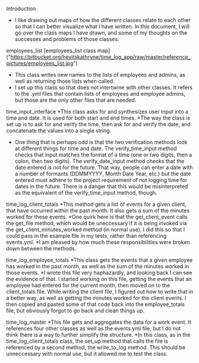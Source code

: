 Introduction
* I like drawing out maps of how the different classes relate to each other so that I can better visualize what I have written. In this document, I will go over the class maps I have drawn, and some of my thoughts on the successes and problems of those classes.

employees_list
[employees_list class map] ("https://bitbucket.org/heyitskathryne/time_log_app/raw/master/reference_pictures/employees_list.jpg")
* This class writes new names to the lists of employees and admins, as well as returning those lists when called.
* I set up this class so that does not intertwine with other classes. It refers to the .yml files that contain lists of employees and employee admins, but those are the only other files that are needed.

time_input_interface
*This class asks for and synthesizes user input into a time and date. It is used for both start and end times.
*The way the class is set up is to ask for and verify the time, then ask for and verify the date, and concatenate the values into a single string.
* One thing that is perhaps odd is that the two verification methods look at different things for time and date. The verify_time_input method checks that input matches the format of a time (one or two digits, then a colon, then two digits). The verify_date_input method checks that the date entered is not for the future. That way, people can enter a date with a number of formants (DDMMYYYY, Month Date Year, etc.) but the date entered must adhere to the project requirement of not logging time for dates in the future. There is a danger that this would be misinterpreted as the equivalent of the verify_time_input method, though.

time_log_client_totals
*This method gets a list of events for a given client, that have occurred within the past month. It also gets a sum of the minutes worked for these events.
*One quirk here is that the get_client_event calls the get_file method, which would be uneccessary if it is being invoked via the get_client_minutes_worked method (in normal use). I did this so that I could pass in the example file in my tests, rather than referencing events.yml.
*I am pleased by how much these responsibilities were broken down between the methods.

time_log_employee_totals
*This class gets the events that a given employee has worked in the past month, as well as the sum of the minutes worked in those events.
*I wrote this file very haphazardly, and looking back I can see the evidence of that. I started working on this file, getting the events that an employee had entered for the current month, then moved on to the client_totals file. While writing the client file, I figured out how to write that in a better way, as well as getting the minutes worked for the client events. I then copied and pasted some of that code back into the employee_totals file, but obviously forgot to go back and clean things up.

time_log_master
*This file gets and aggregates the data for a work event. It references four other classes as well as the events.yml file, but I do not think there is a way to further simplify the structure.
*In this class, as in the time_log_client_totals class, the set_up method that calls the file is referenced by a second method, the write_to_log method. This should be unneccessary with normal use, but it allowed me to test the class.





